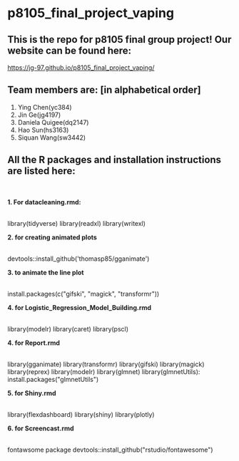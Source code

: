 # p8105_final_project_vaping

## This is the repo for p8105 final group project! Our website can be found here:
   https://jg-97.github.io/p8105_final_project_vaping/
<br>  
   
## Team members are: [in alphabetical order]
1. Ying Chen(yc384)
2. Jin Ge(jg4197)
3. Daniela Quigee(dq2147)
4. Hao Sun(hs3163)
5. Siquan Wang(sw3442) 

## All the R packages and installation instructions are listed here:
<br>

**1. For datacleaning.rmd:** 

<br>
   library(tidyverse)
   library(readxl)
   library(writexl)
<br>

**2. for creating animated plots**

<br>
   devtools::install_github('thomasp85/gganimate')
<br>  

**3. to animate the line plot**

<br>
   install.packages(c("gifski", "magick", "transformr")) 
<br>

**4. for Logistic_Regression_Model_Building.rmd**

<br>
   library(modelr)
   library(caret)
   library(pscl)
<br>

**4. for Report.rmd**

<br>
   library(gganimate)
   library(transformr)
   library(gifski)
   library(magick)
   library(reprex)
   library(modelr)
   library(glmnet)
   library(glmnetUtils): install.packages("glmnetUtils")
<br>

**5. for Shiny.rmd**

<br>
   library(flexdashboard)
   library(shiny)
   library(plotly)
<br>

**6. for Screencast.rmd**

<br>
   fontawsome package
   devtools::install_github("rstudio/fontawesome")
   
   

